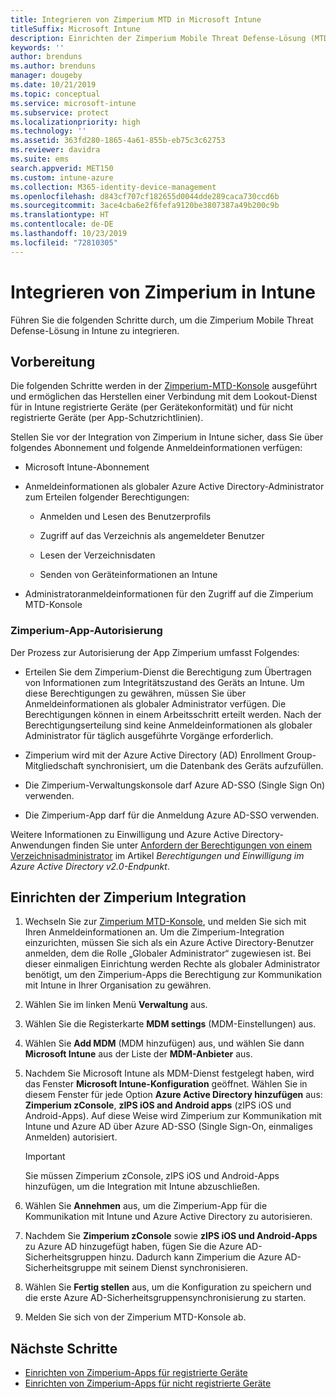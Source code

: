 ```yaml
---
title: Integrieren von Zimperium MTD in Microsoft Intune
titleSuffix: Microsoft Intune
description: Einrichten der Zimperium Mobile Threat Defense-Lösung (MTD) in Microsoft Intune, um den Zugriff mobiler Geräte auf Ihre Unternehmensressourcen zu steuern.
keywords: ''
author: brenduns
ms.author: brenduns
manager: dougeby
ms.date: 10/21/2019
ms.topic: conceptual
ms.service: microsoft-intune
ms.subservice: protect
ms.localizationpriority: high
ms.technology: ''
ms.assetid: 363fd280-1865-4a61-855b-eb75c3c62753
ms.reviewer: davidra
ms.suite: ems
search.appverid: MET150
ms.custom: intune-azure
ms.collection: M365-identity-device-management
ms.openlocfilehash: d843cf707cf182655d0044dde289caca730ccd6b
ms.sourcegitcommit: 3ace4cba6e2f6fefa9120be3807387a49b200c9b
ms.translationtype: HT
ms.contentlocale: de-DE
ms.lasthandoff: 10/23/2019
ms.locfileid: "72810305"
---
```

# <a name="integrate-zimperium-with-intune"></a>Integrieren von Zimperium in Intune

Führen Sie die folgenden Schritte durch, um die Zimperium Mobile Threat Defense-Lösung in Intune zu integrieren.

## <a name="before-you-begin"></a>Vorbereitung

Die folgenden Schritte werden in der [Zimperium-MTD-Konsole](https://www.zimperium.com/platform) ausgeführt und ermöglichen das Herstellen einer Verbindung mit dem Lookout-Dienst für in Intune registrierte Geräte (per Gerätekonformität) und für nicht registrierte Geräte (per App-Schutzrichtlinien).

Stellen Sie vor der Integration von Zimperium in Intune sicher, dass Sie über folgendes Abonnement und folgende Anmeldeinformationen verfügen:

- Microsoft Intune-Abonnement

- Anmeldeinformationen als globaler Azure Active Directory-Administrator zum Erteilen folgender Berechtigungen:

  - Anmelden und Lesen des Benutzerprofils

  - Zugriff auf das Verzeichnis als angemeldeter Benutzer

  - Lesen der Verzeichnisdaten

  - Senden von Geräteinformationen an Intune

- Administratoranmeldeinformationen für den Zugriff auf die Zimperium MTD-Konsole

### <a name="zimperium-app-authorization"></a>Zimperium-App-Autorisierung

Der Prozess zur Autorisierung der App Zimperium umfasst Folgendes:

- Erteilen Sie dem Zimperium-Dienst die Berechtigung zum Übertragen von Informationen zum Integritätszustand des Geräts an Intune. Um diese Berechtigungen zu gewähren, müssen Sie über Anmeldeinformationen als globaler Administrator verfügen. Die Berechtigungen können in einem Arbeitsschritt erteilt werden. Nach der Berechtigungserteilung sind keine Anmeldeinformationen als globaler Administrator für täglich ausgeführte Vorgänge erforderlich.

- Zimperium wird mit der Azure Active Directory (AD) Enrollment Group-Mitgliedschaft synchronisiert, um die Datenbank des Geräts aufzufüllen.

- Die Zimperium-Verwaltungskonsole darf Azure AD-SSO (Single Sign On) verwenden.

- Die Zimperium-App darf für die Anmeldung Azure AD-SSO verwenden.

Weitere Informationen zu Einwilligung und Azure Active Directory-Anwendungen finden Sie unter [Anfordern der Berechtigungen von einem Verzeichnisadministrator](https://docs.microsoft.com/azure/active-directory/develop/v2-permissions-and-consent#request-the-permissions-from-a-directory-admin) im Artikel *Berechtigungen und Einwilligung im Azure Active Directory v2.0-Endpunkt*.


## <a name="to-set-up-zimperium-integration"></a>Einrichten der Zimperium Integration

1. Wechseln Sie zur [Zimperium MTD-Konsole](https://www.zimperium.com/platform), und melden Sie sich mit Ihren Anmeldeinformationen an. Um die Zimperium-Integration einzurichten, müssen Sie sich als ein Azure Active Directory-Benutzer anmelden, dem die Rolle „Globaler Administrator“ zugewiesen ist. Bei dieser einmaligen Einrichtung werden Rechte als globaler Administrator benötigt, um den Zimperium-Apps die Berechtigung zur Kommunikation mit Intune in Ihrer Organisation zu gewähren. 

2. Wählen Sie im linken Menü **Verwaltung** aus.

3. Wählen Sie die Registerkarte **MDM settings** (MDM-Einstellungen) aus.

4. Wählen Sie **Add MDM** (MDM hinzufügen) aus, und wählen Sie dann **Microsoft Intune** aus der Liste der **MDM-Anbieter** aus.

5. Nachdem Sie Microsoft Intune als MDM-Dienst festgelegt haben, wird das Fenster **Microsoft Intune-Konfiguration** geöffnet. Wählen Sie in diesem Fenster für jede Option **Azure Active Directory hinzufügen** aus: **Zimperium zConsole**, **zIPS iOS and Android apps** (zIPS iOS und Android-Apps). Auf diese Weise wird Zimperium zur Kommunikation mit Intune und Azure AD über Azure AD-SSO (Single Sign-On, einmaliges Anmelden) autorisiert.

    > [!IMPORTANT]  
    > Sie müssen Zimperium zConsole, zIPS iOS und Android-Apps hinzufügen, um die Integration mit Intune abzuschließen.

6. Wählen Sie **Annehmen** aus, um die Zimperium-App für die Kommunikation mit Intune und Azure Active Directory zu autorisieren.

7. Nachdem Sie **Zimperium zConsole** sowie **zIPS iOS und Android-Apps** zu Azure AD hinzugefügt haben, fügen Sie die Azure AD-Sicherheitsgruppen hinzu. Dadurch kann Zimperium die Azure AD-Sicherheitsgruppe mit seinem Dienst synchronisieren.

8. Wählen Sie **Fertig stellen** aus, um die Konfiguration zu speichern und die erste Azure AD-Sicherheitsgruppensynchronisierung zu starten.

9. Melden Sie sich von der Zimperium MTD-Konsole ab.

## <a name="next-steps"></a>Nächste Schritte

- [Einrichten von Zimperium-Apps für registrierte Geräte](mtd-apps-ios-app-configuration-policy-add-assign.md)
- [Einrichten von Zimperium-Apps für nicht registrierte Geräte](~/protect/mtd-add-apps-unenrolled-devices.md)

